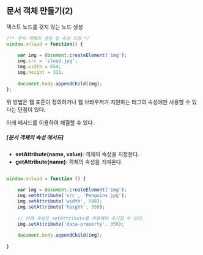 ## 문서 객체 만들기(2)

텍스트 노드를 갖지 않는 노드 생성

```javascript 1.8
/** 문서 객체의 생성 및 속성 지정 */
window.onload = function() {
    
    var img = document.createElement('img');
    img.src = 'cloud.jpg';
    img.width = 654;
    img.height = 321;
    
    document.body.appendChild(img);
};
```

위 방법은 웹 표준이 정의하거나 웹 브라우저가 지원하는 태그의 속성에만 사용할 수 있다는 단점이 있다.

아래 메서드를 이용하여 해결할 수 있다.

##### [문서 객체의 속성 메서드]

- **setAttribute(name, value)**: 객체의 속성을 지정한다.
- **getAttribute(name)**: 객체의 속성을 가져온다.

```javascript 1.8

window.onload = function () {
    
    var img = document.createElement('img');
    img.setAttribute('src', 'Penguins.jpg');
    img.setAttribute('width', 500);
    img.setAttribute('height', 350);
    
    // 아래 속성은 setAttribute를 이용해야 추가할 수 있다.
    img.setAttribute('data-property', 350);
    
    document.body.appendChild(img);
    
}
```